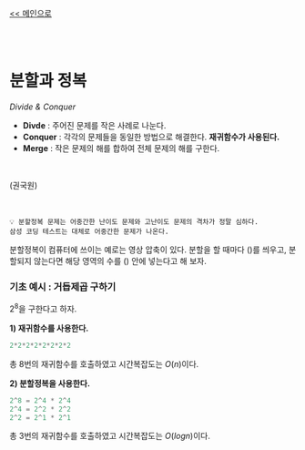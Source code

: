 [<< 메인으로](https://github.com/AtomicLiquors/Algorithm_Wiki_Chb)

&nbsp;  
&nbsp;  
# 분할과 정복
*Divide & Conquer*
- **Divde** : 주어진 문제를 작은 사례로 나눈다.
- **Conquer** : 각각의 문제들을 동일한 방법으로 해결한다. **재귀함수가 사용된다.**
- **Merge** : 작은 문제의 해를 합하여 전체 문제의 해를 구한다.


&nbsp;  

(권국원)

&nbsp;  

```
💡 분할정복 문제는 어중간한 난이도 문제와 고난이도 문제의 격차가 정말 심하다.
삼성 코딩 테스트는 대체로 어중간한 문제가 나온다.
```

분할정복이 컴퓨터에 쓰이는 예로는 영상 압축이 있다.
분할을 할 때마다 ()를 씌우고, 분할되지 않는다면 해당 영역의 수를 () 안에 넣는다고 해 보자.

### 기초 예시 : 거듭제곱 구하기

$2^8$을 구한다고 하자.

**1) 재귀함수를 사용한다.**

```java
2*2*2*2*2*2*2*2
```

총 8번의 재귀함수를 호출하였고 시간복잡도는 $O(n)$이다.

**2) 분할정복을 사용한다.**

```java
2^8 = 2^4 * 2^4
2^4 = 2^2 * 2^2
2^2 = 2^1 * 2^1
```

총 3번의 재귀함수를 호출하였고 시간복잡도는 $O(logn)$이다.
